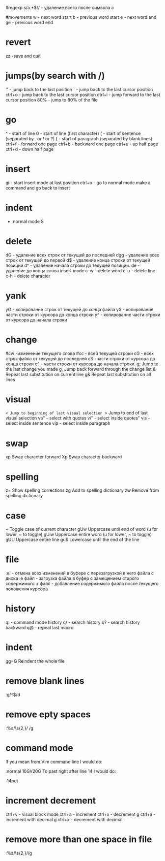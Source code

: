 #regexp
s/a.*$// - удаление всего после символа а

#movements
w - next word start
b - previous word start
e - next word end
ge - previous word end

# revert
zz -save and quit

# jumps(by search with /)
'' - jump back to the last position
` - jump back to the last cursor position
ctrl+o - jump back to the last cursor position
ctrl+i - jump forward to the last cursor position
80% - jump to 80% of the file

# go
^ - start of line
0 - start of line (first character)
( - start of sentence (separated by . or ! or ?)
{ - start of paragraph (separated by blank lines)
ctrl+f - forward one page
ctrl+b - backward one page
ctrl+u - up half page
ctrl+d - down half page

# insert
gi - start insert mode at last position
ctrl+o - go to normal mode make a command and go back to insert

# indent
- normal mode S




# delete
dG - удаление всех строк от текущей до последней
dgg - удаление всех строк от текущей до первой
d$ - удаление конца строки от текущей позиции
d^ - удаление начала строки до текущей позиции.
de - удаление до конца слова
insert mode
c-w - delete word
c-u - delete line
c-h - delete character

# yank
уG - копирование строк от текущей до конца файла
y$ - копирование части строки от курсора до конца строки
y^ - копирование части строки от курсора до начала строки

# change
#cw -изменение текущего слова
#cc - всей текущей строки
cG - всех строк файла от текущей до последней
cS -части строки от курсора до конца строки
с^ - части строки от курсора до начала строки.
g; Jump to the last change you made
g, Jump back forward through the change list
& Repeat last substitution on current line
g& Repeat last substitution on all lines

# visual 
`< Jump to beginning of last visual selection
`> Jump to end of last visual selection
va" - select with quotes
vi" - select inside quotes"
vis - select inside sentence
vip - select inside paragraph

# swap
xp Swap character forward
Xp Swap character backward

# spelling
z= Show spelling corrections
zg Add to spelling dictionary
zw Remove from spelling dictionary

# case 
~ Toggle case of current character
gUw Uppercase until end of word (u for lower, ~ to toggle)
gUiw Uppercase entire word (u for lower, ~ to toggle)
gUU Uppercase entire line
gu$ Lowercase until the end of the line


# file
:e! - отмена всех изменений в буфере с перезагрузкой в него файла с диска
:e файл - загрузка файла в буфер с замещением старого содержимого
:r файл - добавление содержимого файла после текущего положения курсора

# history
q: - command mode history
q/ - search history
q? - search history backward
q@ - repeat last macro

# indent
gg=G Reindent the whole file

# remove blank lines
:g/^$/d

# remove epty spaces
:%s/\s\{2,}/ /g

# command mode
If you mean from Vim command line I would do:

:normal 10GV20G
To past right after line 14 I would do:

:14put

# increment decrement
ctrl+v - visual block mode
ctrl+a - increment
ctrl+x - decrement
g ctrl+a - increment with decimal
g ctrl+x - decrement with decimal

# remove more than one space in file
:%s/\s\{2,}//g
